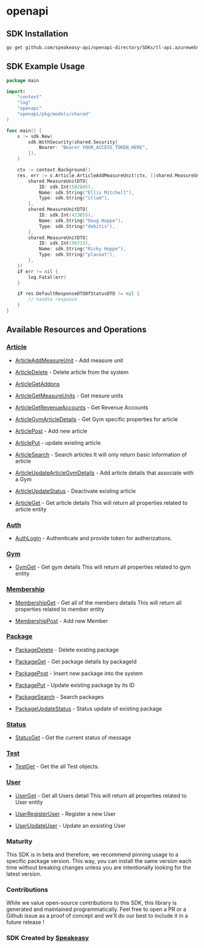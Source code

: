 # openapi

<!-- Start SDK Installation -->
## SDK Installation

```bash
go get github.com/speakeasy-api/openapi-directory/SDKs/tl-api.azurewebsites.net/2020-08-10_6-22/go
```
<!-- End SDK Installation -->

## SDK Example Usage
<!-- Start SDK Example Usage -->
```go
package main

import(
	"context"
	"log"
	"openapi"
	"openapi/pkg/models/shared"
)

func main() {
    s := sdk.New(
        sdk.WithSecurity(shared.Security{
            Bearer: "Bearer YOUR_ACCESS_TOKEN_HERE",
        }),
    )

    ctx := context.Background()
    res, err := s.Article.ArticleAddMeasureUnit(ctx, []shared.MeasureUnitDTO{
        shared.MeasureUnitDTO{
            ID: sdk.Int(592845),
            Name: sdk.String("Ellis Mitchell"),
            Type: sdk.String("illum"),
        },
        shared.MeasureUnitDTO{
            ID: sdk.Int(423655),
            Name: sdk.String("Doug Hoppe"),
            Type: sdk.String("debitis"),
        },
        shared.MeasureUnitDTO{
            ID: sdk.Int(56713),
            Name: sdk.String("Ricky Hoppe"),
            Type: sdk.String("placeat"),
        },
    })
    if err != nil {
        log.Fatal(err)
    }

    if res.DefaultResponseDTOOfStatusDTO != nil {
        // handle response
    }
}
```
<!-- End SDK Example Usage -->

<!-- Start SDK Available Operations -->
## Available Resources and Operations


### [Article](docs/article/README.md)

* [ArticleAddMeasureUnit](docs/article/README.md#articleaddmeasureunit) - Add measure unit
* [ArticleDelete](docs/article/README.md#articledelete) - Delete article from the system
            
* [ArticleGetAddons](docs/article/README.md#articlegetaddons)
* [ArticleGetMeasureUnits](docs/article/README.md#articlegetmeasureunits) - Get mesure units
* [ArticleGetRevenueAccounts](docs/article/README.md#articlegetrevenueaccounts) - Get Revenue Accounts 
* [ArticleGymArticleDetails](docs/article/README.md#articlegymarticledetails) - Get Gym specific properties for article
            
* [ArticlePost](docs/article/README.md#articlepost) - Add new article
            
* [ArticlePut](docs/article/README.md#articleput) - update existing article
            
* [ArticleSearch](docs/article/README.md#articlesearch) - Search articles
It will only return basic information of article
            
* [ArticleUpdateArticleGymDetails](docs/article/README.md#articleupdatearticlegymdetails) - Add article details that associate with a Gym
            
* [ArticleUpdateStatus](docs/article/README.md#articleupdatestatus) - Deactivate existing article 
* [ArticleGet](docs/article/README.md#articleget) - Get article details
This will return all properties related to article entity
            

### [Auth](docs/auth/README.md)

* [AuthLogin](docs/auth/README.md#authlogin) - Authenticate and provide token for autherizations.
            

### [Gym](docs/gym/README.md)

* [GymGet](docs/gym/README.md#gymget) - Get gym details
This will return all properties related to gym entity
            

### [Membership](docs/membership/README.md)

* [MembershipGet](docs/membership/README.md#membershipget) - Get all of the members details
This will return all properties related to member entity
            
* [MembershipPost](docs/membership/README.md#membershippost) - Add new Member
            

### [Package](docs/package/README.md)

* [PackageDelete](docs/package/README.md#packagedelete) - Delete existing package
            
* [PackageGet](docs/package/README.md#packageget) - Get package details by packageId
            
* [PackagePost](docs/package/README.md#packagepost) - Insert new package into the system
            
* [PackagePut](docs/package/README.md#packageput) - Update existing package by its ID
            
* [PackageSearch](docs/package/README.md#packagesearch) - Search packages
            
* [PackageUpdateStatus](docs/package/README.md#packageupdatestatus) - Status update of existing package 

### [Status](docs/status/README.md)

* [StatusGet](docs/status/README.md#statusget) - Get the current status of message

### [Test](docs/test/README.md)

* [TestGet](docs/test/README.md#testget) - Get the all Test objects.
            

### [User](docs/user/README.md)

* [UserGet](docs/user/README.md#userget) - Get all Users detail
This will return all properties related to User entity
            
* [UserRegisterUser](docs/user/README.md#userregisteruser) - Register a new User
            
* [UserUpdateUser](docs/user/README.md#userupdateuser) - Update an exsisting User
            
<!-- End SDK Available Operations -->

### Maturity

This SDK is in beta and therefore, we recommend pinning usage to a specific package version.
This way, you can install the same version each time without breaking changes unless you are intentionally
looking for the latest version.

### Contributions

While we value open-source contributions to this SDK, this library is generated and maintained programmatically.
Feel free to open a PR or a Github issue as a proof of concept and we'll do our best to include it in a future release !

### SDK Created by [Speakeasy](https://docs.speakeasyapi.dev/docs/using-speakeasy/client-sdks)
